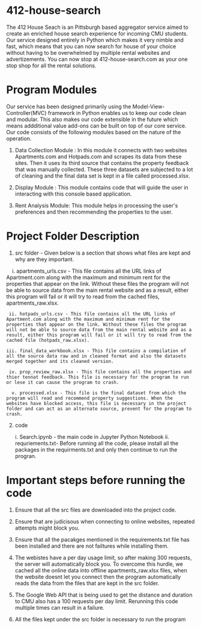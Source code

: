 # 412-house-search

The 412 House Seach is an Pittsburgh based aggregator service aimed to create an enriched house search experience for incoming CMU students. Our service designed entirely in Python which makes it very nimble and fast, which means that you can now search for house of your choice without having to be overwhelmed by multiple rental websites and advertizements. You can now stop at 412-house-search.com as your one stop shop for all the rental solutions.


# Program Modules

Our service has been designed primarily using the Model-View-Controller(MVC) framework in Python enables us to keep our code clean and modular. This also makes our code extensible in the future which means addditional value add-ons can be built on top of our core service. Our code consists of the following modules based on the nature of the operation.

1. Data Collection Module : In this module it connects with two websites Apartments.com and Hotpads.com and scrapes its data from these sites. Then it uses its third source that contains the property feedback that was manually collected. These three datasets are subjected to a lot of cleaning and the final data set is kept in a file called processed.xlsx.

2. Display Module : This module contains code that will guide the user in interacting with this console based application. 

3. Rent Analysis Module: This module helps in processing the user's preferences and then recommending the properties to the user.


# Project Folder Description

1. src folder - Given below is a section that shows what files are kept and why are they important.
  
     i. apartments_urls.csv - This file contains all the URL links of Apartment.com along with the maximum and minimum rent for the properties that appear on the link. Without these files the program will not be able to source data from the main rental website and as a result, either this program will fail or it will try to read from the cached files, apartments_raw.xlsx.
      
     ii. hotpads_urls.csv - This file contains all the URL links of Apartment.com along with the maximum and minimum rent for the properties that appear on the link. Without these files the program will not be able to source data from the main rental website and as a result, either this program will fail or it will try to read from the cached file (hotpads_raw.xlsx).
     
    iii. final_data_workbook.xlsx - This file contains a compilation of all the source data raw and in cleaned format and also the datasets merged together and its cleaned version.
   
     iv. prop_review_raw.xlsx - This file contains all the properties and thier tennat feedback. This file is necessary for the program to run or lese it can cause the program to crash.
   
      v. processed.xlsx - This file is the final dataset from which the program will read and recommend property suggestions. When the websites have blocked access, this file is necessary in the project folder and can act as an alternate source, prevent for the program to crash.


2. code 

     i. Search.ipynb - the main code in Jupyter Python Notebook
     ii. requriements.txt-  Before running all the code, please install all the packages in the requirments.txt and only then continue to run the progran.
 

# Important steps before running the code

1. Ensure that all the src files are downloaded into the project code.

2. Ensure that are judicisous when connecting to online websites, repeated attempts might block you.

3. Ensure that all the pacakges mentioned in the requirements.txt file has been installed and there are not failtures while installing them.

4. The webistes have a per day usage limit, so after making 300 requests, the server will automatically block you. To overcome this hurdle, we cached all the online data into offline apartments_raw.xlsx files, when the website doesnt let you connect then the program automatically reads the data from the files that are kept in the src folder.
        
5. The Google Web API that is being used to get the distance and duration to CMU also has a 100 requests per day limit. Rerunning this code multiple times can result in a failure.
        
6. All the files kept under the src folder is necessary to run the program





















